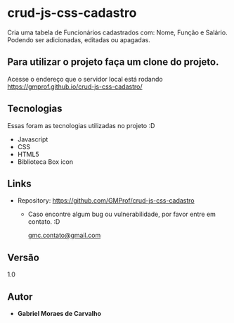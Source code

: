 # crud-js-css-cadastro


Cria uma tabela de Funcionários cadastrados com: Nome, Função e Salário. Podendo ser adicionadas, editadas ou apagadas.


## Para utilizar o projeto faça um clone do projeto.

Acesse o endereço que o servidor local está rodando https://gmprof.github.io/crud-js-css-cadastro/


## Tecnologias

Essas foram as tecnologias utilizadas no projeto :D

- Javascript
- CSS
- HTML5
- Biblioteca Box icon


## Links
 
  - Repository: https://github.com/GMProf/crud-js-css-cadastro
    - Caso encontre algum bug ou vulnerabilidade, por favor entre em contato. :D

      gmc.contato@gmail.com 

  ## Versão

  1.0


  ## Autor

  * **Gabriel Moraes de Carvalho**
